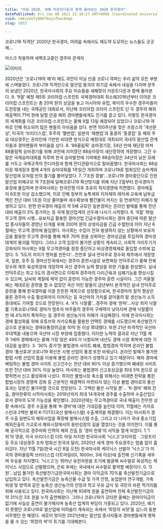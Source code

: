 ```yaml
---
title: "아듀 2020, 새해 카운트다운과 함께 돌아보는 2020 한국경마"
datePublished: Fri Jan 08 2021 21:10:27 GMT+0000 (Coordinated Universal Time)
cuid: cm6zzdofy00070ajsfhac84qm
slug: 1033

---
```



코로나19 직격탄’ 2020년 한국경마, 어려움 속에서도 재도약 도모하는 뉴스들도 곳곳에...

마스크 착용하며 새벽조교중인 경주마 관계자

![이미지](https://cdn.hashnode.com/res/hashnode/image/upload/v1739248042810/d52f19e6-3052-4c87-a838-937f6cccf6cc.jpeg)

2020년은 ‘코로나19의 해’라 해도 과언이 아닐 만큼 코로나 여파는 우리 삶의 모든 부분에 스며들었다. 코로나19 직격탄으로 말산업 붕괴의 위기감 속에서 내실을 다지며 분주히 보냈던 2020년, 한국마사회의 주요 이슈들을 새해맞이 카운트다운과 함께 돌아본다. 9. ‘9월’ 예정 제5회 코리아컵·스프린트 국제경마대회 취소돼2016년부터 이어온 코리아컵·스프린트는 총 20억 원의 상금을 놓고 아시아와 유럽, 북미의 우수한 경주마들이 도전장을 내는 국제공인 대회로서, 지난해 코리아컵·코리아 스프린트 단 두 경주의 해외 매출액이 71억 원에 달할 만큼 해외 경마팬들에게도 인기를 끌고 있다. 이렇듯 한국경마의 세계화를 이끈 코리아컵·스프린트는 올해 9월 13일 예정되어 있었으나 코로나19 여파로 인해 취소되어 많은 팬들의 아쉬움을 샀다. 반면 100주년을 맞은 프랑스의 ‘개선문상’, 미국의 ‘브리더스컵’, 호주의 ‘멜번컵‘, 일본의 ‘재팬컵’과 홍콩의 ‘홍콩컵’ 등 해외 주요 대상경주는 온라인에 기반한 비대면 방식으로 예정대로 개최되어 국내의 말산업 관계자들과 경마팬들의 부러움을 샀다. 8. ‘88올림픽’ 승마경기장, 34년 만에 재단장 마쳐88올림픽 승마경기를 위해 과천에 지어졌던 88승마장이 새단장하여 개장했다. 그간 수많은 국제승마대회를 치루며 한국 승마발전에 기여해온 88승마장은 34년의 낡은 모래를 거두고 국제규격의 잔디마장과 함께 잔디관람석으로 탈바꿈했다. 한국마사회는 88승마장 재개장과 함께 4개의 승마대회를 1주일간 개최하며 코로나19로 멈춰있던 승마계와 말산업에 모처럼 만의 활기를 불어넣었다. 7. ‘7조원 증발’...코로나19 경마중단으로 인한 말산업 피해규모 약 7조원에 달해코로나19 확산방지를 위해 지난 2월부터 한국경마가 휴장에 돌입하며 한국마사회는 한국전쟁 이후 초유의 적자경영에 직면했다. 경마매출이 6조원 이상 감소했으며, 이로 인해 정부의 농특세와 지자체의 레저세·교육세 납부금액은 전년 대비 1조원 이상 줄어들며 세수확보에 빨간불이 켜지는 등 연쇄적인 피해가 발생하고 있다. 한편 한국경마 매출의 약 5배 규모인 일본경마는 온라인 발매를 통해 전년대비 매출이 3% 증가하는 등 국제 말산업계의 선두에 나서기 시작했다. 6. ‘6월’ 19일 무고객 경마 시행...유보자금 활용한 경마산업 긴급수혈마사회는 경마 중단에 따른 말산업 종사자들의 경영난 타개를 위해 200억 원의 상생자금을 긴급 수혈한데 이어 지난 6월에는 무고객 경마에 돌입했다. 마사회는 수입이 전혀 발생하지 않는 상황에서 보유자금을 활용한 무고객 경마를 통해 매주 70억 원을 상회하는 경마상금을 투입하여 경마생태계의 붕괴를 막았다. 그러나 고객 입장이 불가한 상황이 계속되고, 사회적 거리두기가 강화되어 마사회는 9월 무고객경마를 잠정 중단하고 비상경영체제로 돌입할 수밖에 없었다. 5. ‘5도의 차이가 명마를 만든다’...전천후 실내 언덕주로 장수와 제주에서 개장영국, 일본, 호주 등 경마선진국에서는 경주마 훈련시설로 보편화된 언덕주로가 올해 전북 장수와 제주 육성목장에 개장하며 국산 경주마 능력 향상을 위한 기틀을 완성했다. 실내 언덕주로는 최고 5도의 경사면으로 이뤄져 경주마의 다리근육과 심폐기능을 향상시킬 수 있으며, 날씨와 계절에 제약 없이 훈련이 가능한 경주마 훈련 시설이다. 그간 겨울철에는 제대로된 훈련을 할 수 없었던 국산 어린 말들이 금년부터 본격적인 실내 언덕주로 훈련을 통해 한국경마를 이끌 든든한 재목으로 성장함으로써, 한국경마의 질적 향상은 물론 경주마 수출 활성화까지 이어지는 등 국산마의 가치를 끌어올려 말 생산농가 소득 증대에도 기여할 것으로 전망된다. 4. ‘4% 낙찰률’...경주마 경매 ‘한파’...사상 최저 낙찰률 기록코로나19로 경마가 멈추자 마주들의 경주마 구매력이 낮아지며 경매 낙찰률이 한 때 4%까지 폭락하는 등 경주마 생산농가의 피해가 극심해졌다. 이에 한국마사회는 경매 활성화를 위해 유튜브와 카카오톡을 활용한 언택트 경매를 시도했으며 축산발전기금으로 운용되는 경매유통장려금을 10억 원 이상 확대했다. 또한 21년 파격적인 국산마 우대책을 내놓으며 국산마 시장 부양에 집중했다. 이러한 노력의 결과로 지난 11월 제주 1세마 경매에서는 올해 가장 많은 49두가 낙찰되며 내년도 경매 시장 회복에 대한 기대감을 높였다. 3. ‘30% 증가’한 불법경마 사이트 폐쇄, 합법경마 막히며 온라인 불법 경마 ‘풍선효과’코로나19 확산은 사행 산업의 풍경 또한 바꿔났다. 온라인 발매가 불가한 합법 사행 산업의 틈을 이용해 불법 온라인 경마가 성행하고 있기 때문이다. 해외 경마에 베팅하는 불법 경마 사이트 신고건수는 전년 대비 90% 이상 증가했으며 폐쇄된 사이트 또한 전년 대비 30% 이상 늘었다. 마사회는 불법경마 신고포상금을 최대 5억 원으로 상향하면서 신고 활성화에 나섰다. 하지만 불법시장 축소를 위해서는 비대면 전략을 통한 합법시장의 경쟁력 강화 등 근본적인 해결책이 마련되지 않는 이상 불법 경마로의 풍선효과는 당분간 불가피할 것으로 전망된다. 2. ‘2백만 불은 시작일 뿐’... ‘K-경마’ 해외 진출, 경마한류의 시작마사회는 2019년까지 최대 14개국에 경주를 수출하며 수출산업으로서 경마의 도약 가능성을 확인했다. 2020년에는 무고객경마로 국내 매출이 전무한 상황 속에서도 경주 수출을 통해 ‘K-경마’에 대한 기대감을 높인데 이어, 11월에는 카자흐스탄과 2백만 불의 K-TOTE(국산 발매시스템) 수출계약을 체결했다. 이는 마사회가 경주 수출 일변도의 해외사업을 확장해 발매시스템 수출, 그리고 더 나아가 국내 중소기업 해외진출의 가교로서 해외시장에서의 동반성장의 길을 열었다는 것을 의미한다. 이를 통해 궁극적으로 경주마와 인력의 해외 진출 등 ‘경마 한류’의 서막을 열게 되었다. 1.‘1위’의 영광, 미국 브리더스컵 더트 마일 차지한 한국마사회 ‘닉스고’코리아컵ㆍ그랑프리 등 주요 대상경주 조차 멈춰선 한국과 달리, 2020년 세계 경마 주요경주는 멈춤 없이 흘러갔다. 지난 11월 7일(한국 시간 8일 오전) 한국마사회 케이닉스 선발마 ‘닉스고‘가 미국의 경마올림픽 브리더스컵 더트마일(GⅠ, 1600m, 3세 이상)에 출전해 신기록을 세우며 우승을 차지했다. ’닉스고‘는 뛰어난 유전자원을 조기에 발굴해 씨수말로 육성하는 케이닉스 사업으로 선발됐으며, 은퇴 후에는 국내에서 씨수말로 활약할 예정이다. 0. ‘0원’...납입 불가한 축산발전기금한국마사회는 경마 이익금의 70%를 축산발전기금으로 납입하고 있다. 축산발전기금은 농축산물 수급 및 가격 안정, 농업분야 연구개발, 가축 위생 및 방역과 같은 농축산 생산농가의 안정과 학교 우유 급식 및 국민의 바른 먹거리를 위해 사용되고 있다. 한국마사회는 지난해 938억 원을 출연하며 전체 축산발전기금의 약 31%인 3조 원을 누적 출연해왔다. 그러나 코로나19가 강타한 올해는 경마이익금이 없기에 사실상 출연이 불가해지며 농축산 업계의 부담이 가중되고 있다. 2020년, 예기치 못했던 코로나19로 말산업에 어려움이 계속되는 속에서 ‘희망의 씨앗’을 심느라 동분서주했던 한 해였다. 새로이 맞이한 2021년에는 말산업 종사자들과 경마팬들에게 행복을 줄 수 있는 ‘희망의 싹’이 트기를 기대해본다.